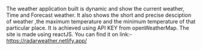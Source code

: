 The weather application built is dynamic and show the current weather, Time and Forecast weather. It also shows the short and precise desciption of weather ,the maximum temperature and the minimum temperature of that particular place.
It is achieved using API KEY from openWeatherMap.
The site is made using reactJS.
You can find it on link:-https://radarweather.netlify.app/

